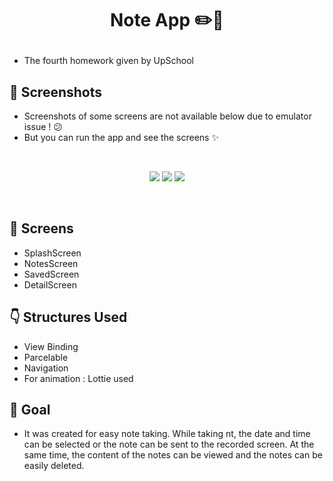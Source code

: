 # <p align="center"> Note App ✏️📓 </p>

- The fourth homework given by UpSchool

<!-- Screenshots -->
## 📸 Screenshots

- Screenshots of some screens are not available below due to emulator issue ! 😕
- But you can run the app and see the screens ✨

<br>

<p align="center">
  <img src="https://github.com/TugceAras/NoteApp/assets/79931228/c56ae23e-8c7f-4277-88dc-014a5d006362"/>
  <img src="https://github.com/TugceAras/NoteApp/assets/79931228/bc1795fe-2903-4039-bacf-dcfabd1e4513"/> 
  <img src="https://github.com/TugceAras/NoteApp/assets/79931228/4688fcb5-7adb-4659-9f05-ce51b0c26946"/> 
</p>
<br>

## 📱 Screens
- SplashScreen
- NotesScreen
- SavedScreen
- DetailScreen

<!-- Technologies -->
## :point_down: Structures Used
- View Binding 
- Parcelable
- Navigation
- For animation : Lottie used

## 🎯 Goal
- It was created for easy note taking. While taking nt, the date and time can be selected or the note can be sent to the recorded screen. At the same time, the content of the notes can be viewed and the notes can be easily deleted.

